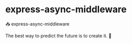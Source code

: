 # express-async-middleware

📥 express-async-middleware

<!-- INSPIRATIONAL_QUOTE_START -->
The best way to predict the future is to create it.
🦄
<!-- INSPIRATIONAL_QUOTE_END -->
